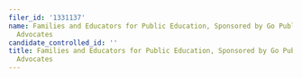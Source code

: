 ```yaml
---
filer_id: '1331137'
name: Families and Educators for Public Education, Sponsored by Go Public Schools
  Advocates
candidate_controlled_id: ''
title: Families and Educators for Public Education, Sponsored by Go Public Schools
  Advocates
---
```

